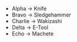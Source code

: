 - Alpha -> Knife
- Bravo -> Sledgehammer
- Charlie -> Wakizashi
- Delta -> E-Tool
- Echo -> Machete
